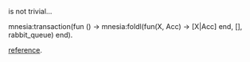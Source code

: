 is not trivial...

mnesia:transaction(fun () -> mnesia:foldl(fun(X, Acc) -> [X|Acc] end, [], rabbit_queue) end).

[reference](http://erlang.org/pipermail/erlang-questions/2005-August/016441.html).
